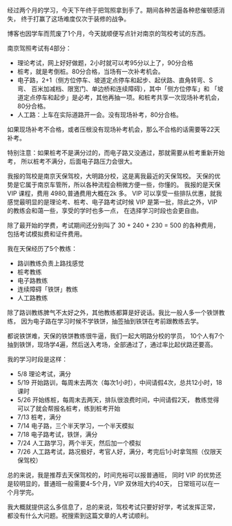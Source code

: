 


经过两个月的学习，今天下午终于把驾照拿到手了。期间各种苦逼各种悲催顿感消失，
终于打赢了这场难度仅次于装修的战争。

博客也因学车而荒废了1个月，今天就顺便写点针对南京的驾校考试的东西。

南京驾照考试有4部分：

* 理论考试，网上好好做题，2小时就可以考95分以上了，90分合格
* 桩考，就是考倒桩。80分合格，当场有一次补考机会。
* 电子路，2+1（侧方位停车、坡道定点停车和起步、起伏路、直角转弯、S 弯、
百米加减档、限宽门、单边桥和连续障碍），其中「侧方位停车」和
「坡道定点停车和起步」是必考，其他再抽一项。和桩考共享一次现场补考机会，80分合格。
* 人工路：上车在实际道路开一会。没有现场补考，80分合格。

<!-- more -->

如果现场补考不合格，或者压根没有现场补考机会，那么不合格的话需要等22天补考。

特别注意：如果桩考不是满分过的，而电子路又没通过，那就需要从桩考重新开始考，
所以桩考不满分，后面电子路压力会很大。

我报的驾校是南京天保驾校，大明路分校，这是离我最近的天保驾校。
天保的优势是它属于南京车管所，所以各种流程会稍微方便一些，你懂的。
我报的是天保 VIP 课程，费用 4980,普通费用大概在2k 多。
VIP 可以享受一些排队优惠，就我感觉最明显的是理论考、桩考、电子路考试时候 VIP
是第一批，除此之外，VIP 的教练会和蔼一些，享受的学时也多一点，
在选择学习时段也会更自由。

除了最开始的学费，考试期间还分别叫了 30 + 240 + 230 = 500 的各种费用，
包括考试模拟费和证件费用。

我在天保经历了5个教练：

* 路训教练负责上路找感觉
* 桩考教练
* 电子路教练
* 连续障碍「铁饼」教练
* 人工路教练

除了路训教练脾气不太好之外，其他教练都算是好说话。我比一般人多一个铁饼教练，
因为电子路在学习时候不学铁饼，抽签抽到铁饼在考前跟教练去学。

都说铁饼难，天保的铁饼教练很牛逼，我们一起大明路分校的学员，
10个人有7个抽到铁饼，现场学4遍，然后送入考场，全部通过了，通过率比起伏路还要高。

我的学习时段是这样：

* 5/8 理论考试，满分
* 5/19 开始路训，每周末去两次（每次1小时），中间请假4次，总共12小时，18课时
* 5/26 开始练桩，每周末去两天，排队很浪费时间，中间请假2天，
教练觉得可以了就会帮报名桩考，练到桩考开始
* 7/13 桩考，满分
* 7/14 电子路，三个半天学习，一个半天模拟
* 7/18 电子路考试，铁饼，满分
* 7/24 人工路学习，两个半天，然后加一个模拟
* 7/26 人工路考试，路况极好，考官人好，满分，考完后1小时拿驾照（仅限天保驾校）

总的来说，我是推荐去天保驾校的，时间充裕可以报普通班，
同时 VIP 的优势还是较明显的，普通班一般需要4-5个月，VIP 双休班大约40天，
日常班可以在一个月学完。

我大概就提供这么多信息了，总的来说，驾校考试只要好好学，考试发挥正常，
都没有什么大问题。祝搜索到这篇文章的人考试顺利。

